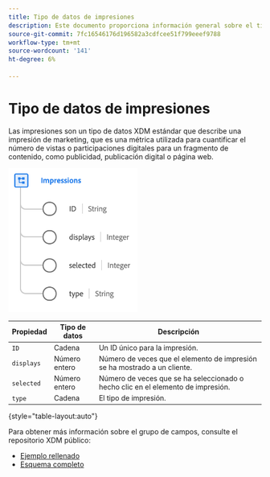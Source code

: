 ```yaml
---
title: Tipo de datos de impresiones
description: Este documento proporciona información general sobre el tipo de datos XDM de Impresiones.
source-git-commit: 7fc16546176d196582a3cdfcee51f799eeef9788
workflow-type: tm+mt
source-wordcount: '141'
ht-degree: 6%

---
```


#  Tipo de datos de impresiones

 Las impresiones son un tipo de datos XDM estándar que describe una impresión de marketing, que es una métrica utilizada para cuantificar el número de vistas o participaciones digitales para un fragmento de contenido, como publicidad, publicación digital o página web.

![](../images/data-types/impressions.png)

| Propiedad | Tipo de datos | Descripción |
| --- | --- | --- |
| `ID` | Cadena | Un ID único para la impresión. |
| `displays` | Número entero | Número de veces que el elemento de impresión se ha mostrado a un cliente. |
| `selected` | Número entero | Número de veces que se ha seleccionado o hecho clic en el elemento de impresión. |
| `type` | Cadena | El tipo de impresión. |

{style=&quot;table-layout:auto&quot;}

Para obtener más información sobre el grupo de campos, consulte el repositorio XDM público:

* [Ejemplo rellenado](https://github.com/adobe/xdm/blob/master/components/datatypes/industry-verticals/impressions.example.1.json)
* [Esquema completo](https://github.com/adobe/xdm/blob/master/components/datatypes/industry-verticals/impressions.schema.json)
